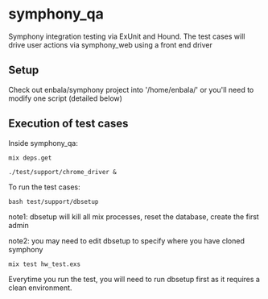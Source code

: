 # symphony_qa

Symphony integration testing via ExUnit and Hound. The test cases will drive user actions via symphony_web using a front end driver

## Setup
Check out enbala/symphony project into '/home/enbala/' or you'll need to modify one script (detailed below) 

## Execution of test cases

Inside symphony_qa:

`mix deps.get`

`./test/support/chrome_driver &`

To run the test cases:

`bash test/support/dbsetup`

note1: dbsetup will kill all mix processes, reset the database, create the first admin

note2: you may need to edit dbsetup to specify where you have cloned symphony

`mix test hw_test.exs`

Everytime you run the test, you will need to run dbsetup first as it requires a clean environment.


